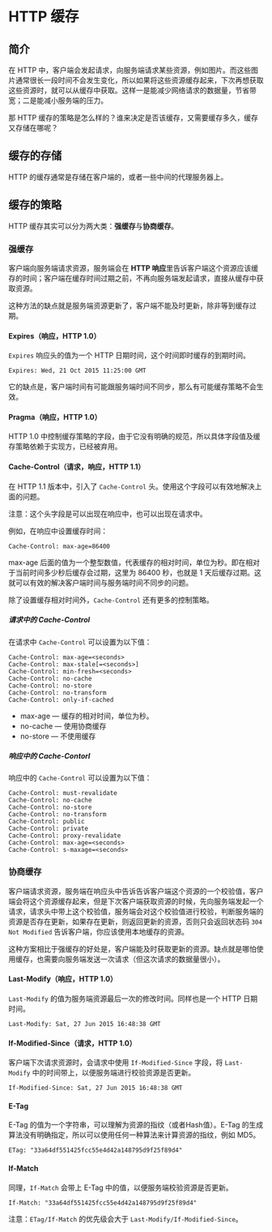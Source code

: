 # HTTP 缓存

## 简介

在 HTTP 中，客户端会发起请求，向服务端请求某些资源，例如图片。而这些图片通常很长一段时间不会发生变化，所以如果将这些资源缓存起来，下次再想获取这些资源时，就可以从缓存中获取。这样一是能减少网络请求的数据量，节省带宽；二是能减小服务端的压力。

那 HTTP 缓存的策略是怎么样的？谁来决定是否该缓存，又需要缓存多久，缓存又存储在哪呢？

## 缓存的存储

HTTP 的缓存通常是存储在客户端的，或者一些中间的代理服务器上。

## 缓存的策略

HTTP 缓存其实可以分为两大类：**强缓存**与**协商缓存**。

### 强缓存

客户端向服务端请求资源，服务端会在 **HTTP 响应**里告诉客户端这个资源应该缓存的时间；客户端在缓存时间过期之前，不再向服务端发起请求，直接从缓存中获取资源。

这种方法的缺点就是服务端资源更新了，客户端不能及时更新，除非等到缓存过期。

#### Expires（响应，HTTP 1.0）

`Expires` 响应头的值为一个 HTTP 日期时间，这个时间即时缓存的到期时间。

```
Expires: Wed, 21 Oct 2015 11:25:00 GMT
```

它的缺点是，客户端时间有可能跟服务端时间不同步，那么有可能缓存策略不会生效。

#### Pragma（响应，HTTP 1.0）

HTTP 1.0 中控制缓存策略的字段，由于它没有明确的规范，所以具体字段值及缓存策略依赖于实现方，已经被弃用。

#### Cache-Control（请求，响应，HTTP 1.1）

在 HTTP 1.1 版本中，引入了 `Cache-Control` 头。使用这个字段可以有效地解决上面的问题。

注意：这个头字段是可以出现在响应中，也可以出现在请求中。 

例如，在响应中设置缓存时间：

```
Cache-Control: max-age=86400
```

max-age 后面的值为一个整型数值，代表缓存的相对时间，单位为秒。即在相对于当前时间多少秒后缓存会过期，这里为 86400 秒，也就是 1 天后缓存过期。这就可以有效的解决客户端时间与服务端时间不同步的问题。

除了设置缓存相对时间外，`Cache-Control` 还有更多的控制策略。

##### 请求中的 Cache-Control

在请求中 `Cache-Control` 可以设置为以下值：

```
Cache-Control: max-age=<seconds>
Cache-Control: max-stale[=<seconds>]
Cache-Control: min-fresh=<seconds>
Cache-Control: no-cache 
Cache-Control: no-store
Cache-Control: no-transform
Cache-Control: only-if-cached
```

- max-age — 缓存的相对时间，单位为秒。
- no-cache — 使用协商缓存
- no-store — 不使用缓存

##### 响应中的 Cache-Contorl

响应中的 `Cache-Control` 可以设置为以下值：

```
Cache-Control: must-revalidate
Cache-Control: no-cache
Cache-Control: no-store
Cache-Control: no-transform
Cache-Control: public
Cache-Control: private
Cache-Control: proxy-revalidate
Cache-Control: max-age=<seconds>
Cache-Control: s-maxage=<seconds>
```

### 协商缓存

客户端请求资源，服务端在响应头中告诉告诉客户端这个资源的一个校验值，客户端会将这个资源缓存起来，但是下次客户端获取资源的时候，先向服务端发起一个请求，请求头中带上这个校验值，服务端会对这个校验值进行校验，判断服务端的资源是否存在更新，如果存在更新，则返回更新的资源，否则只会返回状态码 `304 Not Modified` 告诉客户端，你应该使用本地缓存的资源。

这种方案相比于强缓存的好处是，客户端能及时获取更新的资源。缺点就是哪怕使用缓存，也需要向服务端发送一次请求（但这次请求的数据量很小）。

#### Last-Modify（响应，HTTP 1.0）

`Last-Modify` 的值为服务端资源最后一次的修改时间。同样也是一个 HTTP 日期时间。

```
Last-Modify: Sat, 27 Jun 2015 16:48:38 GMT
```

#### If-Modified-Since（请求，HTTP 1.0）

客户端下次请求资源时，会请求中使用 `If-Modified-Since` 字段，将 `Last-Modify` 中的时间带上，以便服务端进行校验资源是否更新。

```
If-Modified-Since: Sat, 27 Jun 2015 16:48:38 GMT
```

#### E-Tag

E-Tag 的值为一个字符串，可以理解为资源的指纹（或者Hash值）。E-Tag 的生成算法没有明确指定，所以可以使用任何一种算法来计算资源的指纹，例如 MD5。

```
ETag: "33a64df551425fcc55e4d42a148795d9f25f89d4"
```

#### If-Match

同理，`If-Match` 会带上 E-Tag 中的值，以便服务端校验资源是否更新。

```
If-Match: "33a64df551425fcc55e4d42a148795d9f25f89d4"
```

注意：`ETag/If-Match` 的优先级会大于 `Last-Modify/If-Modified-Since`。



